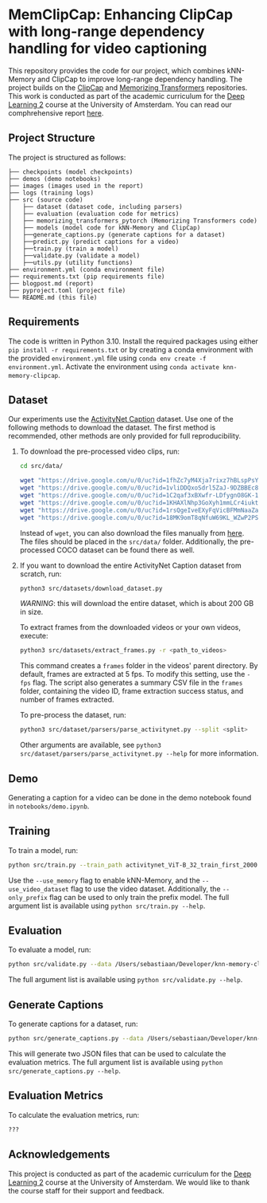 # MemClipCap: Enhancing ClipCap with long-range dependency handling for video captioning

This repository provides the code for our project, which combines kNN-Memory and ClipCap to improve long-range dependency handling. The project builds on the [ClipCap](https://github.com/rmokady/CLIP_prefix_caption) and [Memorizing Transformers](https://github.com/lucidrains/memorizing-transformers-pytorch) repositories. This work is conducted as part of the academic curriculum for the [Deep Learning 2](https://uvadl2c.github.io) course at the University of Amsterdam. You can read our comphrehensive report [here](https://github.com/SebastiaanJohn/knn-memory-clipcap/blob/main/blogpost.md).

## Project Structure

The project is structured as follows:

```
├── checkpoints (model checkpoints)
├── demos (demo notebooks)
├── images (images used in the report)
├── logs (training logs)
├── src (source code)
│   ├── dataset (dataset code, including parsers)
│   ├── evaluation (evaluation code for metrics)
│   ├── memorizing_transformers_pytorch (Memorizing Transformers code)
│   ├── models (model code for kNN-Memory and ClipCap)
│   ├──generate_captions.py (generate captions for a dataset)
│   ├──predict.py (predict captions for a video)
│   ├──train.py (train a model)
│   ├──validate.py (validate a model)
│   ├──utils.py (utility functions)
├── environment.yml (conda environment file)
├── requirements.txt (pip requirements file)
├── blogpost.md (report)
├── pyproject.toml (project file)
└── README.md (this file)
```

## Requirements

The code is written in Python 3.10. Install the required packages using either `pip install -r requirements.txt` or by creating a conda environment with the provided `environment.yml` file using `conda env create -f environment.yml`. Activate the environment using `conda activate knn-memory-clipcap`.

## Dataset

Our experiments use the [ActivityNet Caption](https://cs.stanford.edu/people/ranjaykrishna/densevid/) dataset. Use one of the following methods to download the dataset. The first method is recommended, other methods are only provided for full reproducibility.

1. To download the pre-processed video clips, run:

    ```bash
    cd src/data/

    wget "https://drive.google.com/u/0/uc?id=1fhZc7yM4Xja7rixz7hBLspPsYbaEQBYm&export=download&confirm=t" -O activitynet_ViT-B_32_train_first_2000.pkl
    wget "https://drive.google.com/u/0/uc?id=1vliDDQxoSdrl5ZaJ-9DZBBEc8cQYwztA&export=download&confirm=t" -O activitynet_ViT-B_32_dev_first_250.pkl
    wget "https://drive.google.com/u/0/uc?id=1C2qaf3xBXwfr-LDfygnO8GK-12DCuxxn&export=download&confirm=t" -O activitynet_ViT-B_32_validation_first_500.pkl
    wget "https://drive.google.com/u/0/uc?id=1KHAXlNhp3GoXyh1mmLCr4iuktqez92F8&export=download&confirm=t" -O activitynet_ViT-B_32_dev_all_67.pkl
    wget "https://drive.google.com/u/0/uc?id=1rsQgeIveEXyFqVicBFMmNaaZa4VO7jWZ&export=download&confirm=t" -O activitynet_ViT-B_32_train_all_540.pkl
    wget "https://drive.google.com/u/0/uc?id=18MK9omT8qNfuW69KL_WZwP2PSBhMrYdV&export=download&confirm=t" -O activitynet_ViT-B_32_validation_all_133.pkl
    ```

    Instead of `wget`, you can also download the files manually from [here](https://drive.google.com/drive/folders/1-2Eifr-kgIzHsTiijgvItUrhtl7ePWAm). The files should be placed in the `src/data/` folder. Additionally, the pre-processed COCO dataset can be found there as well.

2. If you want to download the entire ActivityNet Caption dataset from scratch, run:

    ```bash
    python3 src/datasets/download_dataset.py
    ```

    *WARNING*: this will download the entire dataset, which is about 200 GB in size.

    To extract frames from the downloaded videos or your own videos, execute:

    ```bash
    python3 src/datasets/extract_frames.py -r <path_to_videos>
    ```

    This command creates a `frames` folder in the videos' parent directory. By default, frames are extracted at 5 fps. To modify this setting, use the `-fps` flag. The script also generates a summary CSV file in the `frames` folder, containing the video ID, frame extraction success status, and number of frames extracted.

    To pre-process the dataset, run:

    ```bash
    python3 src/dataset/parsers/parse_activitynet.py --split <split> 
    ```

    Other arguments are available, see `python3 src/dataset/parsers/parse_activitynet.py --help` for more information.

## Demo

Generating a caption for a video can be done in the demo notebook found in `notebooks/demo.ipynb`.

## Training

To train a model, run:

```bash
python src/train.py --train_path activitynet_ViT-B_32_train_first_2000.pkl --valid_path activitynet_ViT-B_32_dev_first_250.pkl --checkpoint checkpoints/coco/coco_prefix-best.pt --prefix activitynet_with_memory --only_prefix --use_video_dataset --use_memory
```

Use the `--use_memory` flag to enable kNN-Memory, and the `--use_video_dataset` flag to use the video dataset. Additionally, the `--only_prefix` flag can be used to only train the prefix model. The full argument list is available using `python src/train.py --help`.

## Evaluation

To evaluate a model, run:

```bash
python src/validate.py --data /Users/sebastiaan/Developer/knn-memory-clipcap/src/data/ --checkpoint checkpoints/activitynet_with_memory-best.pt --only_prefix --use_video_dataset --use_memory
```

The full argument list is available using `python src/validate.py --help`.

## Generate Captions

To generate captions for a dataset, run:

```bash
python src/generate_captions.py --data /Users/sebastiaan/Developer/knn-memory-clipcap/src/data/ --checkpoint checkpoints/activitynet_with_memory-best.pt --only_prefix --use_video_dataset --use_memory
```

This will generate two JSON files that can be used to calculate the evaluation metrics. The full argument list is available using `python src/generate_captions.py --help`.

## Evaluation Metrics

To calculate the evaluation metrics, run:

```bash
???
```

## Acknowledgements

This project is conducted as part of the academic curriculum for the [Deep Learning 2](https://uvadl2c.github.io) course at the University of Amsterdam. We would like to thank the course staff for their support and feedback.
